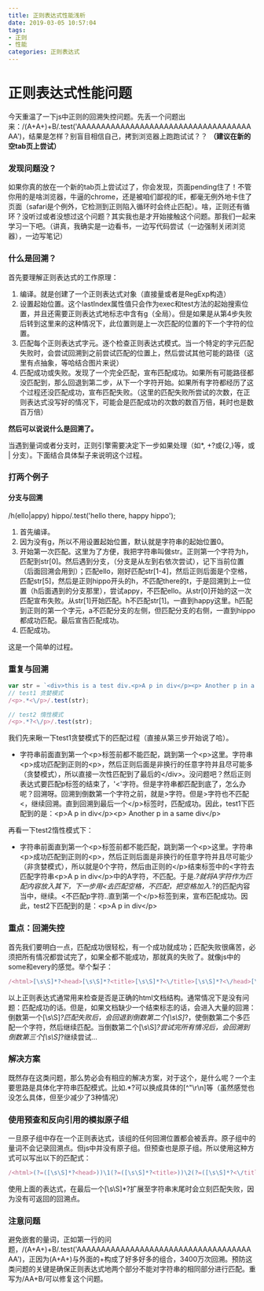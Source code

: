 ```yaml
---
title: 正则表达式性能浅析
date: 2019-03-05 10:57:04
tags:
- 正则
- 性能
categories: 正则表达式
---
```


# 正则表达式性能问题
今天重温了一下js中正则的回溯失控问题。先丢一个问题出来：/(A+A+)+B/.test('AAAAAAAAAAAAAAAAAAAAAAAAAAAAAAAAAAAAAA')，结果是怎样？别盲目相信自己，拷到浏览器上跑跑试试？？ **（建议在新的空tab页上尝试）**

### 发现问题没？
如果你真的放在一个新的tab页上尝试过了，你会发现，页面pending住了！不管你用的是啥浏览器，牛逼的chrome，还是被咱们鄙视的IE，都毫无例外地卡住了页面（safari是个例外，它检测到正则陷入循环时会终止匹配）。啥，正则还有循环？没听过或者没想过这个问题？其实我也是才开始接触这个问题。那我们一起来学习一下吧。（讲真，我确实是一边看书，一边写代码尝试（一边强制关闭浏览器），一边写笔记）

<!-- more -->

### 什么是回溯？
首先要理解正则表达式的工作原理：

1. 编译。就是创建了一个正则表达式对象（直接量或者是RegExp构造）
2. 设置起始位置。这个lastIndex属性值只会作为exec和test方法的起始搜索位置，并且还需要正则表达式地标志中含有g（全局）。但是如果是从第4步失败后转到这里来的这种情况下，此位置则是上一次匹配的位置的下一个字符的位置。
3. 匹配每个正则表达式字元。逐个检查正则表达式模式。当一个特定的字元匹配失败时，会尝试回溯到之前尝试匹配的位置上，然后尝试其他可能的路径（这里有点抽象，等哈结合图片来说）
4. 匹配成功或失败。发现了一个完全匹配，宣布匹配成功。如果所有可能路径都没匹配到，那么回退到第二步，从下一个字符开始。如果所有字符都经历了这个过程还没匹配成功，宣布匹配失败。（这里的匹配失败所尝试的次数，在正则表达式没写好的情况下，可能会是匹配成功的次数的数百万倍，耗时也是数百万倍）

**然后可以说说什么是回溯了。**

当遇到量词或者分支时，正则引擎需要决定下一步如果处理（如*, +?或{2,}等，或 | 分支）。下面结合具体梨子来说明这个过程。

### 打两个例子
#### 分支与回溯
/h(ello|appy) hippo/.test('hello there, happy hippo');

1. 首先编译。
2. 因为没有g，所以不用设置起始位置，默认就是字符串的起始位置0。
3. 开始第一次匹配。这里为了方便，我把字符串叫做str。正则第一个字符为h，匹配到str[0]。然后遇到分支，（分支是从左到右依次尝试），记下当前位置（后面回溯会用到）；匹配ello，刚好匹配str[1-4]，然后正则后面是个空格，匹配str[5]，然后是正则hippo开头的h，不匹配there的t，于是回溯到上一位置（h后面遇到的分支那里），尝试appy，不匹配ello。从str[0]开始的这一次匹配宣布失败。从str[1]开始匹配。h不匹配str[1]。一直到happy这里。h匹配到正则的第一个字元，a不匹配分支的左侧，但匹配分支的右侧，一直到hippo都成功匹配。最后宣告匹配成功。
4. 匹配成功。

这是一个简单的过程。

### 重复与回溯
```js
var str = `<div>this is a test div.<p>A p in div</p><p> Another p in a same div</p></div>`;
// test1 贪婪模式
/<p>.*<\/p>/.test(str);

// test2 惰性模式
/<p>.*?<\/p>/.test(str);
```
我们先来瞅一下test1贪婪模式下的匹配过程（直接从第三步开始说了哈）。

- 字符串前面直到第一个\<p\>标签前都不能匹配，跳到第一个\<p\>这里。字符串\<p\>成功匹配到正则的\<p\>，然后正则后面是非换行的任意字符并且尽可能多（贪婪模式），所以直接一次性匹配到了最后的\<\/div\>。没问题吧？然后正则表达式要匹配p标签的结束了，'<'字符。但是字符串都匹配到底了，怎么办呢？回溯呀。回溯到倒数第一个字符之前，就是>字符。但是>字符也不匹配<，继续回溯。直到回溯到最后一个\</p\>标签时，匹配成功。因此，test1下匹配到的是：\<p\>A p in div\</p\>\<p\> Another p in a same div\</p\>

再看一下test2惰性模式下：

- 字符串前面直到第一个\<p\>标签前都不能匹配，跳到第一个\<p\>这里。字符串\<p\>成功匹配到正则的\<p\>，然后正则后面是非换行的任意字符并且尽可能少（非贪婪模式），所以就是0个字符，然后由正则的\</p\>结束标签中的<字符去匹配字符串\<p\>A p in div\</p\>中的A字符，不匹配。于是.*?就将A字符作为匹配内容放入其下，下一步用<去匹配空格，不匹配，把空格加入.*?的匹配内容当中，继续。<不匹配p字符..直到第一个\</p\>标签到来，宣布匹配成功。因此，test2下匹配到的是：\<p\>A p in div\</p\>


### 重点：回溯失控
首先我们要明白一点，匹配成功很轻松，有一个成功就成功；匹配失败很痛苦，必须把所有情况都尝试完了，如果全都不能成功，那就真的失败了。就像js中的some和every的感觉。举个梨子：

```js
/<html>[\s\S]*?<head>[\s\S]*?<title>[\s\S]*?<\/title>[\s\S]*?<\/head>[\s\S]*?<body>[\s\S]*?<\/body>[\s\S]*?<\/html>
```
以上正则表达式通常用来检查是否是正确的html文档结构。通常情况下是没有问题：匹配成功的话。但是，如果文档缺少一个</html>结束标志的话，会进入大量的回溯：倒数第一个[\s\S]*?匹配失败后，会回退到倒数第二个[\s\S]*?，使倒数第二个多匹配一个字符，然后继续匹配。当倒数第二个[\s\S]*?尝试完所有情况后，会回溯到倒数第三个[\s\S]*?继续尝试...

### 解决方案
既然存在这类问题，那么势必会有相应的解决方案，对于这个，是什么呢？一个主要思路是具体化字符串匹配模式。比如.*?可以换成具体的[^"\r\n]等（虽然感觉也没怎么具体，但至少减少了3种情况）

### 使用预查和反向引用的模拟原子组
一旦原子组中存在一个正则表达式，该组的任何回溯位置都会被丢弃。原子组中的量词不会记录回溯点。但js中并没有原子组。但预查也是原子组。所以使用这种方式可以写出以下的匹配式：

```js
/<html>(?=([\s\S]*?<head>))\1(?=([\s\S]*?<title>))\2(?=([\s\S]*?<\/title>))\3(?=([\s\S]*?<\/head>))\4(?=([\s\S]*?<body>))\5(?=([\s\S]*?<\/body>))\6[\s\S]*?<\/html>
```
使用上面的表达式，在最后一个[\s\S]*?扩展至字符串末尾时会立刻匹配失败，因为没有可返回的回溯点。

### 注意问题
避免嵌套的量词，正如第一行的问题，/(A+A+)+B/.test('AAAAAAAAAAAAAAAAAAAAAAAAAAAAAAAAAAAAAA')，正因为(A+A+)与外面的+构成了好多好多的组合，3400万次回溯。预防这类问题的关键是确保正则表达式地两个部分不能对字符串的相同部分进行匹配。重写为/AA+B/可以修复这个问题。
